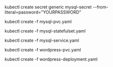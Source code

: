 
kubectl create secret generic mysql-secret --from-literal=password="YOURPASSWORD"

kubectl create -f mysql-pvc.yaml

kubectl create -f mysql-statefulset.yaml

kubectl create -f mysql-service.yaml

kubectl create -f wordpress-pvc.yaml

kubectl create -f wordpress-deployment.yaml
